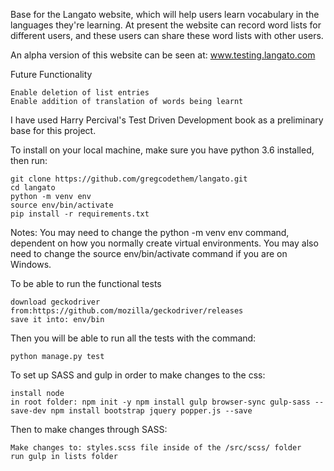 Base for the Langato website, which will help users learn vocabulary in the languages they're learning. At present the website can record word lists for different users, and these users can share these word lists with other users.

An alpha version of this website can be seen at: www.testing.langato.com

Future Functionality

    Enable deletion of list entries
    Enable addition of translation of words being learnt

I have used Harry Percival's Test Driven Development book as a preliminary base for this project.

To install on your local machine, make sure you have python 3.6 installed, then run:
	
	git clone https://github.com/gregcodethem/langato.git
	cd langato
	python -m venv env
	source env/bin/activate
	pip install -r requirements.txt

Notes: You may need to change the python -m venv env command, dependent on how you normally create virtual environments.  You may also need to change the source env/bin/activate command if you are on Windows.


To be able to run the functional tests 
	
	download geckodriver from:https://github.com/mozilla/geckodriver/releases
	save it into: env/bin

Then you will be able to run all the tests with the command:
	
	python manage.py test


To set up SASS and gulp in order to make changes to the css:

	install node
	in root folder: npm init -y npm install gulp browser-sync gulp-sass --save-dev npm install bootstrap jquery popper.js --save

Then to make changes through SASS:

	Make changes to: styles.scss file inside of the /src/scss/ folder
	run gulp in lists folder
